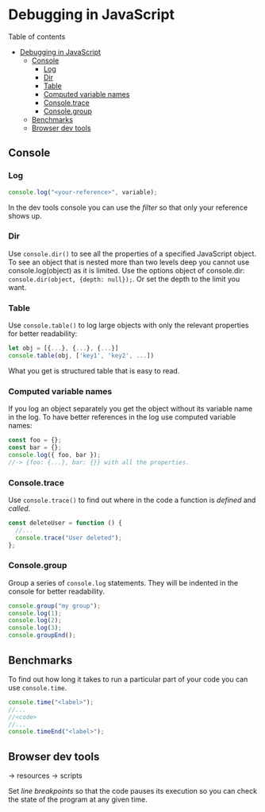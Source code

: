 # Debugging in JavaScript

Table of contents

- [Debugging in JavaScript](#debugging-in-javascript)
  - [Console](#console)
    - [Log](#log)
    - [Dir](#dir)
    - [Table](#table)
    - [Computed variable names](#computed-variable-names)
    - [Console.trace](#consoletrace)
    - [Console.group](#consolegroup)
  - [Benchmarks](#benchmarks)
  - [Browser dev tools](#browser-dev-tools)

## Console

### Log

```js
console.log("<your-reference>", variable);
```

In the dev tools console you can use the _filter_ so that only your reference shows up.

### Dir

Use `console.dir()` to see all the properties of a specified JavaScript object. To see an object that is nested more than two levels deep you cannot use console.log(object) as it is limited. Use the options object of console.dir: `console.dir(object, {depth: null});`. Or set the depth to the limit you want.

### Table

Use `console.table()` to log large objects with only the relevant properties for better readability:

```js
let obj = [{...}, {...}, {...}]
console.table(obj, ['key1', 'key2', ...])
```

What you get is structured table that is easy to read.

### Computed variable names

If you log an object separately you get the object without its variable name in the log. To have better references in the log use computed variable names:

```js
const foo = {};
const bar = {};
console.log({ foo, bar });
//-> {foo: {...}, bar: {}} with all the properties.
```

### Console.trace

Use `console.trace()` to find out where in the code a function is _defined_ and _called_.

```js
const deleteUser = function () {
  //...
  console.trace("User deleted");
};
```

### Console.group

Group a series of `console.log` statements. They will be indented in the console for better readability.

```js
console.group("my group");
console.log(1);
console.log(2);
console.log(3);
console.groupEnd();
```

## Benchmarks

To find out how long it takes to run a particular part of your code you can use `console.time`.

```js
console.time("<label>");
//...
//<code>
//...
console.timeEnd("<label>");
```

## Browser dev tools

-> resources -> scripts

Set _line breakpoints_ so that the code pauses its execution so you can check the state of the program at any given time.
